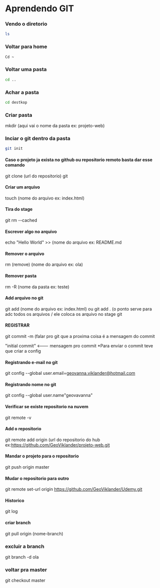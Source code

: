 # Aprendendo GIT 

### Vendo o diretorio
``` bash
ls
```

### Voltar para home 
``` bash
Cd ~
```

### Voltar uma pasta
``` bash
cd ..
```
### Achar a pasta
``` bash
cd destkop
```

### Criar pasta
mkdir  (aqui vai o nome da pasta ex: projeto-web)

### Inciar o git dentro da pasta
``` bash
git init 
```

#### Caso o projeto ja exista no github ou repositorio remoto basta dar esse comando 
git clone (url do repositorio)
git 
#### Criar um arquivo 
touch (nome do arquivo ex: index.html)


#### Tira do stage
git rm --cached <file>

#### Escrever algo no arquivo
echo "Hello World" >> (nome do arquivo ex: README.md

#### Remover o arquivo
rm (remove) (nome do arquivo ex: ola)

#### Remover pasta
rm -R (nome da pasta ex: teste)

#### Add arquivo no git
git add (nome do arquivo ex: index.html) ou git add . (o ponto serve para adc
todos os arquivos / ele coloca os arquivo no stage
git 
 ####    REGISTRAR  
git commit    -m (falar pro git que a proxima coisa é a mensagem do commit

"initial commit" <--- mensagem pro commit 
*Para enviar o commit teve que criar a config

#### Registrando e-mail no git
git config --global user.email=geovanna.viklander@hotmail.com

#### Registrando nome no git
git config --global user.name"geovavanna"

#### Verificar se existe repositorio na nuvem
git remote -v

#### Add o repositorio
git remote add origin (url do repositorio do hub ex:https://github.com/GeoViklander/projeto-web.git

#### Mandar o projeto para o repositorio 
git push origin master

#### Mudar o repositorio para outro
git remote set-url origin https://github.com/GeoViklander/Udemy.git

#### Historico 
git log

#### criar branch
git pull origin (nome-branch)

### excluir a branch
git branch -d ola

### voltar pra master
git checkout master




